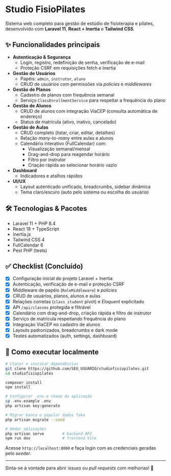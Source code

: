 # Studio FisioPilates

Sistema web completo para gestão de estúdio de fisioterapia e pilates, desenvolvido com **Laravel 11**, **React + Inertia** e **Tailwind CSS**.

## ✨ Funcionalidades principais

- **Autenticação & Segurança**
  - Login, registro, redefinição de senha, verificação de e-mail
  - Proteção CSRF em requisições fetch e Inertia
- **Gestão de Usuários**
  - Papéis: `admin`, `instrutor`, `aluno`
  - CRUD de usuários com permissões via *policies* e *middlewares*
- **Gestão de Planos**
  - Cadastro de planos com frequência semanal
  - Serviço `ClassEnrollmentService` para respeitar a frequência do plano
- **Gestão de Alunos**
  - CRUD de alunos com integração ViaCEP (consulta automática de endereço)
  - Status de matrícula (ativo, inativo, cancelado)
- **Gestão de Aulas**
  - CRUD completo (listar, criar, editar, detalhes)
  - Relação *many-to-many* entre aulas e alunos
  - Calendário interativo (FullCalendar) com:
    - Visualização semanal/mensal
    - Drag-and-drop para reagendar horário
    - Filtro por instrutor
    - Criação rápida ao selecionar horário vazio
- **Dashboard**
  - Indicadores e atalhos rápidos
- **UI/UX**
  - Layout autenticado unificado, breadcrumbs, sidebar dinâmica
  - Tema claro/escuro (auto pelo sistema ou escolha do usuário)

## 🛠️ Tecnologias & Pacotes

- Laravel 11 + PHP 8.4
- React 18 + TypeScript
- Inertia.js
- Tailwind CSS 4
- FullCalendar 6
- Pest PHP (tests)

## ✅ Checklist (Concluído)

- [x] Configuração inicial do projeto Laravel + Inertia
- [x] Autenticação, verificação de e-mail e proteção CSRF
- [x] Middleware de papéis (`RoleMiddleware`) e *policies*
- [x] CRUD de usuários, planos, alunos e aulas
- [x] Relações corretas (`class_student` pivot) e *Eloquent* explicitado
- [x] API `/api/classes` protegida e filtrável
- [x] Calendário com drag-and-drop, criação rápida e filtro de instrutor
- [x] Serviço de matrícula respeitando frequência do plano
- [x] Integração ViaCEP no cadastro de alunos
- [x] Layouts padronizados, breadcrumbs e dark mode
- [x] Testes automatizados (auth, settings, dashboard)

## 🚀 Como executar localmente

```bash
# Clonar e instalar dependências
git clone https://github.com/SEU_USUARIO/studiofisiopilates.git
cd studiofisiopilates

composer install
npm install

# Configurar .env e chave da aplicação
cp .env.example .env
php artisan key:generate

# Migrar banco e popular dados fake
php artisan migrate --seed

# Rodar aplicações
php artisan serve        # backend API
npm run dev              # frontend Vite
```

Acesse `http://localhost:8000` e faça login com as credenciais geradas pelo *seeder*.

---

Sinta-se à vontade para abrir *issues* ou *pull requests* com melhorias! :rocket:
